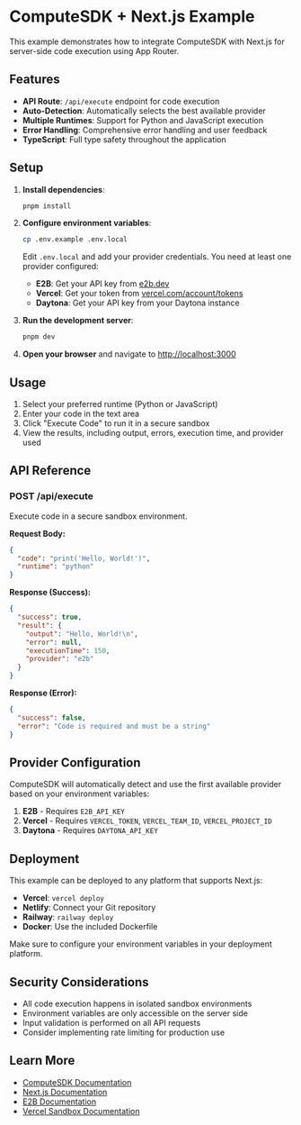 # ComputeSDK + Next.js Example

This example demonstrates how to integrate ComputeSDK with Next.js for server-side code execution using App Router.

## Features

- **API Route**: `/api/execute` endpoint for code execution
- **Auto-Detection**: Automatically selects the best available provider
- **Multiple Runtimes**: Support for Python and JavaScript execution
- **Error Handling**: Comprehensive error handling and user feedback
- **TypeScript**: Full type safety throughout the application

## Setup

1. **Install dependencies**:
   ```bash
   pnpm install
   ```

2. **Configure environment variables**:
   ```bash
   cp .env.example .env.local
   ```
   
   Edit `.env.local` and add your provider credentials. You need at least one provider configured:
   
   - **E2B**: Get your API key from [e2b.dev](https://e2b.dev)
   - **Vercel**: Get your token from [vercel.com/account/tokens](https://vercel.com/account/tokens)
   - **Daytona**: Get your API key from your Daytona instance

3. **Run the development server**:
   ```bash
   pnpm dev
   ```

4. **Open your browser** and navigate to [http://localhost:3000](http://localhost:3000)

## Usage

1. Select your preferred runtime (Python or JavaScript)
2. Enter your code in the text area
3. Click "Execute Code" to run it in a secure sandbox
4. View the results, including output, errors, execution time, and provider used

## API Reference

### POST /api/execute

Execute code in a secure sandbox environment.

**Request Body:**
```json
{
  "code": "print('Hello, World!')",
  "runtime": "python"
}
```

**Response (Success):**
```json
{
  "success": true,
  "result": {
    "output": "Hello, World!\n",
    "error": null,
    "executionTime": 150,
    "provider": "e2b"
  }
}
```

**Response (Error):**
```json
{
  "success": false,
  "error": "Code is required and must be a string"
}
```

## Provider Configuration

ComputeSDK will automatically detect and use the first available provider based on your environment variables:

1. **E2B** - Requires `E2B_API_KEY`
2. **Vercel** - Requires `VERCEL_TOKEN`, `VERCEL_TEAM_ID`, `VERCEL_PROJECT_ID`
3. **Daytona** - Requires `DAYTONA_API_KEY`

## Deployment

This example can be deployed to any platform that supports Next.js:

- **Vercel**: `vercel deploy`
- **Netlify**: Connect your Git repository
- **Railway**: `railway deploy`
- **Docker**: Use the included Dockerfile

Make sure to configure your environment variables in your deployment platform.

## Security Considerations

- All code execution happens in isolated sandbox environments
- Environment variables are only accessible on the server side
- Input validation is performed on all API requests
- Consider implementing rate limiting for production use

## Learn More

- [ComputeSDK Documentation](https://github.com/computesdk/computesdk)
- [Next.js Documentation](https://nextjs.org/docs)
- [E2B Documentation](https://e2b.dev/docs)
- [Vercel Sandbox Documentation](https://vercel.com/docs/functions/sandbox)
